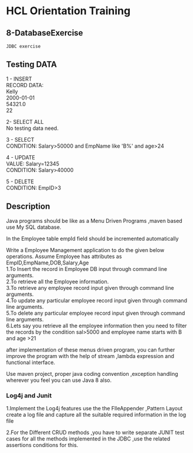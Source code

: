 # HCL Orientation Training

## 8-DatabaseExercise  
    JDBC exercise  


## Testing DATA  

1 - INSERT  
    RECORD DATA:  
    Kelly  
    2000-01-01  
    54321.0  
    22  

2- SELECT ALL  
    No testing data need.  

3 - SELECT  
    CONDITION: Salary>50000 and EmpName like 'B%' and age>24  

4 - UPDATE  
    VALUE: Salary=12345  
    CONDITION: Salary>40000  

5 - DELETE  
    CONDITION: EmpID>3  


## Description  

Java programs should be like as a Menu Driven Programs ,maven based use My SQL database.  
  
In the Employee table empId field should be incremented automatically  
  
Write a Employee Management application to do the given below operations. Assume Employee has attributes as EmpID,EmpName,DOB,Salary,Age  
1.To Insert the record in Employee DB input through command line arguments.  
2.To retrieve all the Employee information.  
3.To retrieve any employee record input given through command line arguments.  
4.To update any particular employee record  input given through command line arguments.  
5.To delete any particular employee record  input given through command line arguments.  
6.Lets say you retrieve all the employee information then you need to filter the records by the condition sal>5000 and employee name starts with B and age >21  
  
after implementation of these menus driven program, you can further improve the program with the help of stream ,lambda expression and functional interface.  
  
Use maven project, proper java coding convention ,exception handling wherever you feel you can use Java 8 also.  
  
### Log4j and Junit  
  
1.Implement the Log4j features use the the FIleAppender ,Pattern Layout create a log file and capture all the suitable required information in the log file  
  
2.For the Different CRUD methods ,you have to write separate JUNIT test cases for all the methods implemented in the JDBC ,use the related assertions conditions for this.  
  